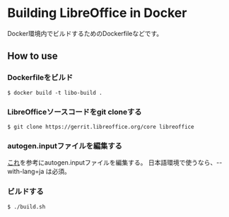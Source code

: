 Building LibreOffice in Docker
==============================

Docker環境内でビルドするためのDockerfileなどです。


How to use
----------

### Dockerfileをビルド

    $ docker build -t libo-build .

### LibreOfficeソースコードをgit cloneする

    $ git clone https://gerrit.libreoffice.org/core libreoffice

### autogen.inputファイルを編集する

[これ](https://blog.documentfoundation.org/blog/2019/06/12/start-developing-libreoffice-download-the-source-code-and-build-on-linux/)を参考にautogen.inputファイルを編集する。
日本語環境で使うなら、--with-lang=ja は必須。

### ビルドする

    $ ./build.sh

